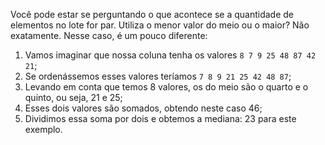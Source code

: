 Você pode estar se perguntando o que acontece se a quantidade de elementos no lote for par. Utiliza o menor valor do meio ou o maior? Não exatamente. Nesse caso, é um pouco diferente:

1.  Vamos imaginar que nossa coluna tenha os valores `8 7 9 25 48 87 42 21`;
2. Se ordenássemos esses valores teríamos `7 8 9 21 25 42 48 87`;
3. Levando em conta que temos 8 valores, os do meio são o quarto e o quinto, ou seja, 21 e 25;
4. Esses dois valores são somados, obtendo neste caso 46;
5. Dividimos essa soma por dois e obtemos a mediana: 23 para este exemplo.
